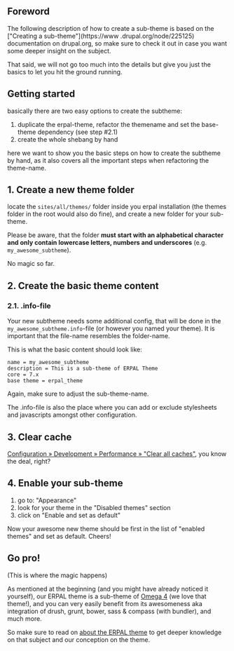 ## Foreword
The following description of how to create a sub-theme is based on the ["Creating a sub-theme"](https://www
.drupal.org/node/225125) documentation on drupal.org, so make sure to check it out in case you want some deeper 
insight on the subject.

That said, we will not go too much into the details but give you just the basics to let you hit the ground running.

## Getting started
basically there are two easy options to create the subtheme:

1. duplicate the erpal-theme, refactor the themename and set the base-theme dependency (see step #2.1)
1. create the whole shebang by hand

here we want to show you the basic steps on how to create the subtheme by hand, as it also covers all the important 
steps when refactoring the theme-name.


## 1. Create a new theme folder
locate the `sites/all/themes/` folder inside you erpal installation (the themes folder in the root would also do 
fine), and create a new folder for your sub-theme.

Please be aware, that the folder **must start with an alphabetical character and only contain lowercase letters, 
numbers and underscores** (e.g. `my_awesome_subtheme`).

No magic so far.


## 2. Create the basic theme content

### 2.1. .info-file
Your new subtheme needs some additional config, that will be done in the `my_awesome_subtheme.info`-file (or however 
you named your theme). It is important that the file-name resembles the folder-name.

This is what the basic content should look like:

    name = my_awesome_subtheme
    description = This is a sub-theme of ERPAL Theme
    core = 7.x
    base theme = erpal_theme

Again, make sure to adjust the sub-theme-name.

The .info-file is also the place where you can add or exclude stylesheets and javascripts amongst other configuration.


## 3. Clear cache
[Configuration » Development » Performance » "Clear all caches"](https://www.drupal.org/documentation/clearing-rebuilding-cache), you know the deal, right?


## 4. Enable your sub-theme

1. go to: "Appearance"
2. look for your theme in the "Disabled themes" section
3. click on "Enable and set as default"

Now your awesome new theme should be first in the list of "enabled themes" and set as default. Cheers!


## Go pro!
(This is where the magic happens)

As mentioned at the beginning (and you might have already noticed it yourself), our ERPAL theme is a sub-theme of
[Omega 4](https://www.drupal.org/project/omega) (we love that theme!), and you can very easily benefit from its 
awesomeness aka integration of drush, grunt, bower, sass & compass (with bundler), and much more.

So make sure to read on [about the ERPAL theme]() to get deeper knowledge on that subject and our conception on the 
theme.